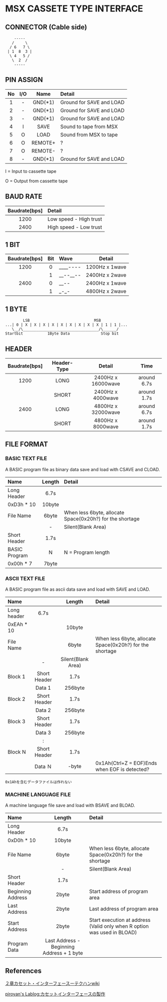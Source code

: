 # MSX CASSETE TYPE INTERFACE
## CONNECTOR (Cable side)
```
    -----
   /     \
  / 6   7 \
 | 1  8  3 |
  \ 4   5 /
   \  2  /
    -----
```
## PIN ASSIGN

|No|I/O|Name|Detail|
|:-:|:-:|:-:|:--
|1|-|GND(*1)|Ground for SAVE and LOAD|
|2|-|GND(*1)|Ground for SAVE and LOAD|
|3|-|GND(*1)|Ground for SAVE and LOAD|
|4|I|SAVE|Sound to tape from MSX|
|5|O|LOAD|Sound from MSX to tape|
|6|O|REMOTE+|?|
|7|O|REMOTE-|?|
|8|-|GND(*1)|Ground for SAVE and LOAD|

I = Input to cassette tape

O = Output from cassette tape

## BAUD RATE
|Baudrate[bps]|Detail|
|:-:|:--|
|1200|Low speed - High trust|
|2400|High speed - Low trust|

## 1 BIT
|Baudrate[bps]|Bit|Wave|Detail|
|:-:|:-:|:-|:-:|
|1200|0|\_\_\_\_----|1200Hz x 1wave|
||1|\_\_--\_\_--|2400Hz x 2wave|
|2400|0|\_\_--|2400Hz x 1wave|
||1|\_-\_-|4800Hz x 2wave|

## 1 BYTE
```
        LSB                             MSB
...| 0 | X | X | X | X | X | X | X | X | X | 1 | 1 |...
   \__/\__________________________________/\______/
Startbit           1Byte Data              Stop bit
```

## HEADER
|Baudrate[bps]|Header-Type|Detail|Time|
|:-:|:-:|:-:|:-:|
|1200|LONG|2400Hz x 16000wave|around 6.7s|
||SHORT|2400Hz x 4000wave|around 1.7s|
|2400|LONG|4800Hz x 32000wave|around 6.7s|
||SHORT|4800Hz x 8000wave|around 1.7s|

## FILE FORMAT
### BASIC TEXT FILE
A BASIC program file as binary data save and load with CSAVE and CLOAD.

|Name|Length|Detail|
|:-|:-:|:-|
|Long Header|6.7s||
|0xD3h * 10|10byte||
|File Name|6byte|When less 6byte, allocate Space(0x20h?) for the shortage|
||-|Silent(Blank Area)|
|Short Header|1.7s||
|BASIC Program|N|N = Program length|
|0x00h * 7|7byte||

### ASCII TEXT FILE
A BASIC program file as ascii data save and load with SAVE and LOAD.

|Name||Length|Detail|
|:-|:-:|:-:|:-|
|Long header|6.7s||
|0xEAh * 10||10byte||
|File Name||6byte|When less 6byte, allocate Space(0x20h?) for the shortage|
||-|Silent(Blank Area)|
|Block 1|Short Header|1.7s||
||Data 1|256byte||
|Block 2|Short Header|1.7s||
||Data 2|256byte||
|Block 3|Short Header|1.7s||
||Data 3|256byte||
||:|||
|Block N|Short Header|1.7s||
||Data Ｎ|-byte|0x1Ah(Ctrl+Z = EOF)Ends when EOF is detected?|

```
0x1Ahを含むデータファイルは作れない
```

### MACHINE LANGUAGE FILE
A machine language file save and load with BSAVE and BLOAD.

|Name|Length|Detail|
|:-|:-:|:-|
|Long Header|6.7s||
|0xD0h * 10|10byte||
|File Name|6byte|When less 6byte, allocate Space(0x20h?) for the shortage|
||-|Silent(Blank Area)|
|Short Header|1.7s||
|Beginning Address|2byte|Start address of program area|
|Last Address|2byte|Last address of program area|
|Start Address|2byte|Start execution at address (Valid only when R option was used in BLOAD)|
|Program Data|Last Address - Beginning Address + 1 byte||

## References

[２章カセット・インターフェースーテクハンwiki](http://ngs.no.coocan.jp/doc/wiki.cgi/TechHan?page=2%BE%CF+%A5%AB%A5%BB%A5%C3%A5%C8%8E%A5%A5%A4%A5%F3%A5%BF%A1%BC%A5%D5%A5%A7%A5%A4%A5%B9)

[piroyan's Lablog:カセットインターフェースの製作](http://lablog.piroyan.com/index.php?e=24)
